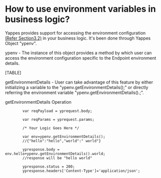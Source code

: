 How to use environment variables in business logic?
===================================================

Yappes provides support for accessing the environment configuration
[(Refer Section3.2)](environment_new) in your business logic. It's been
done through Yappes Object "ypenv".

ypenv - The instance of this object provides a method by which user can
access the environment configuration specific to the Endpoint
environment details.

[TABLE]

getEnvironmentDetails - User can take advantage of this feature by
either initializing a variable to the "ypenv.getEnvironmentDetails();"
or directly referring the environment variable
"ypenv.getEnvironmentDetails().;".

getEnvironmentDetails Operation

              
            var reqPayload = yprequest.body;
            
            var reqParams = yprequest.params;
            
            /* Your Logic Goes Here */ 
            
            var env=ypenv.getEnvironmentDetails();
            //{"hello":"hello","world":" world"}

            ypresponse.body = env.hello+ypenv.getEnvironmentDetails().world; 
            //response will be "hello world"

            ypresponse.status = 200; 
            ypresponse.headers['Content-Type']='application/json';